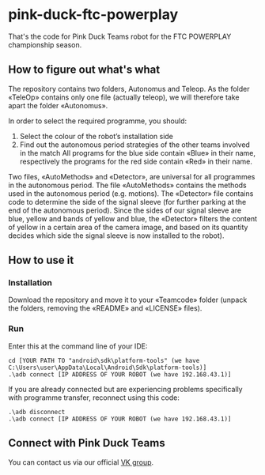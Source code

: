 # pink-duck-ftc-powerplay
That's the code for Pink Duck Teams robot for the FTC POWERPLAY championship season.
## How to figure out what's what
The repository contains two folders, Autonomus and Teleop. As the folder «TeleOp» contains only one file (actually teleop), we will therefore take apart the folder «Autonomus».

In order to select the required programme, you should:
1. Select the colour of the robot’s installation side
2. Find out the autonomous period strategies of the other teams involved in the match
All programs for the blue side contain «Blue» in their name, respectively the programs for the red side contain «Red» in their name.

Two files, «AutoMethods» and «Detector», are universal for all programmes in the autonomous period.
The file «AutoMethods» contains the methods used in the autonomous period (e.g. motions).
The «Detector» file contains code to determine the side of the signal sleeve (for further parking at the end of the autonomous period). Since the sides of our signal sleeve are blue, yellow and bands of yellow and blue, the «Detector» filters the content of yellow in a certain area of the camera image, and based on its quantity decides which side the signal sleeve is now installed to the robot).
## How to use it
### Installation
Download the repository and move it to your «Teamcode» folder (unpack the folders, removing the «README» and «LICENSE» files).
### Run
Enter this at the command line of your IDE:
```
cd [YOUR PATH TO "android\sdk\platform-tools" (we have C:\Users\user\AppData\Local\Android\Sdk\platform-tools)] 
.\adb connect [IP ADDRESS OF YOUR ROBOT (we have 192.168.43.1)]
```
If you are already connected but are experiencing problems specifically with programme transfer, reconnect using this code:
```
.\adb disconnect
.\adb connect [IP ADDRESS OF YOUR ROBOT (we have 192.168.43.1)]
```
## Connect with Pink Duck Teams
You can contact us via our official [VK group](https://vk.com/pink.duck.teams).
